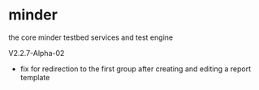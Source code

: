 # minder
the core minder testbed services and test engine



V2.2.7-Alpha-02

- fix for redirection to the first group after creating and editing a report template
